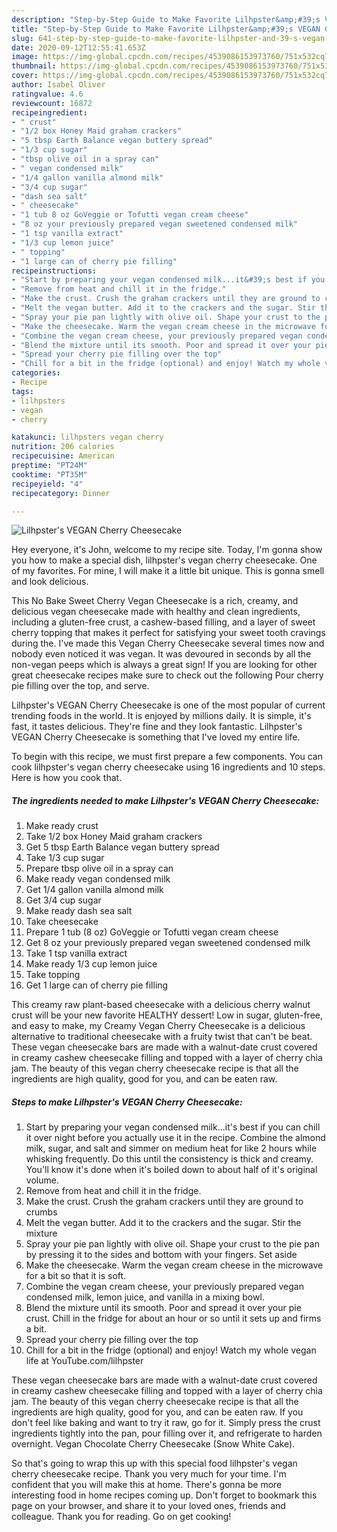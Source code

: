 ```yaml
---
description: "Step-by-Step Guide to Make Favorite Lilhpster&amp;#39;s VEGAN Cherry Cheesecake"
title: "Step-by-Step Guide to Make Favorite Lilhpster&amp;#39;s VEGAN Cherry Cheesecake"
slug: 641-step-by-step-guide-to-make-favorite-lilhpster-and-39-s-vegan-cherry-cheesecake
date: 2020-09-12T12:55:41.653Z
image: https://img-global.cpcdn.com/recipes/4539086153973760/751x532cq70/lilhpsters-vegan-cherry-cheesecake-recipe-main-photo.jpg
thumbnail: https://img-global.cpcdn.com/recipes/4539086153973760/751x532cq70/lilhpsters-vegan-cherry-cheesecake-recipe-main-photo.jpg
cover: https://img-global.cpcdn.com/recipes/4539086153973760/751x532cq70/lilhpsters-vegan-cherry-cheesecake-recipe-main-photo.jpg
author: Isabel Oliver
ratingvalue: 4.6
reviewcount: 16872
recipeingredient:
- " crust"
- "1/2 box Honey Maid graham crackers"
- "5 tbsp Earth Balance vegan buttery spread"
- "1/3 cup sugar"
- "tbsp olive oil in a spray can"
- " vegan condensed milk"
- "1/4 gallon vanilla almond milk"
- "3/4 cup sugar"
- "dash sea salt"
- " cheesecake"
- "1 tub 8 oz GoVeggie or Tofutti vegan cream cheese"
- "8 oz your previously prepared vegan sweetened condensed milk"
- "1 tsp vanilla extract"
- "1/3 cup lemon juice"
- " topping"
- "1 large can of cherry pie filling"
recipeinstructions:
- "Start by preparing your vegan condensed milk...it&#39;s best if you can chill it over night before you actually use it in the recipe. Combine the almond milk, sugar, and salt and simmer on medium heat for like 2 hours while whisking frequently. Do this until the consistency is thick and creamy. You&#39;ll know it&#39;s done when it&#39;s boiled down to about half of it&#39;s original volume."
- "Remove from heat and chill it in the fridge."
- "Make the crust. Crush the graham crackers until they are ground to crumbs"
- "Melt the vegan butter. Add it to the crackers and the sugar. Stir the mixture"
- "Spray your pie pan lightly with olive oil. Shape your crust to the pie pan by pressing it to the sides and bottom with your fingers. Set aside"
- "Make the cheesecake. Warm the vegan cream cheese in the microwave for a bit so that it is soft."
- "Combine the vegan cream cheese, your previously prepared vegan condensed milk, lemon juice, and vanilla in a mixing bowl."
- "Blend the mixture until its smooth. Poor and spread it over your pie crust. Chill in the fridge for about an hour or so until it sets up and firms a bit."
- "Spread your cherry pie filling over the top"
- "Chill for a bit in the fridge (optional) and enjoy! Watch my whole vegan life at YouTube.com/lilhpster"
categories:
- Recipe
tags:
- lilhpsters
- vegan
- cherry

katakunci: lilhpsters vegan cherry 
nutrition: 206 calories
recipecuisine: American
preptime: "PT24M"
cooktime: "PT35M"
recipeyield: "4"
recipecategory: Dinner

---
```



![Lilhpster&#39;s VEGAN Cherry Cheesecake](https://img-global.cpcdn.com/recipes/4539086153973760/751x532cq70/lilhpsters-vegan-cherry-cheesecake-recipe-main-photo.jpg)

Hey everyone, it's John, welcome to my recipe site. Today, I'm gonna show you how to make a special dish, lilhpster&#39;s vegan cherry cheesecake. One of my favorites. For mine, I will make it a little bit unique. This is gonna smell and look delicious.

This No Bake Sweet Cherry Vegan Cheesecake is a rich, creamy, and delicious vegan cheesecake made with healthy and clean ingredients, including a gluten-free crust, a cashew-based filling, and a layer of sweet cherry topping that makes it perfect for satisfying your sweet tooth cravings during the. I&#39;ve made this Vegan Cherry Cheesecake several times now and nobody even noticed it was vegan. It was devoured in seconds by all the non-vegan peeps which is always a great sign! If you are looking for other great cheesecake recipes make sure to check out the following Pour cherry pie filling over the top, and serve.

Lilhpster&#39;s VEGAN Cherry Cheesecake is one of the most popular of current trending foods in the world. It is enjoyed by millions daily. It is simple, it's fast, it tastes delicious. They're fine and they look fantastic. Lilhpster&#39;s VEGAN Cherry Cheesecake is something that I've loved my entire life.


To begin with this recipe, we must first prepare a few components. You can cook lilhpster&#39;s vegan cherry cheesecake using 16 ingredients and 10 steps. Here is how you cook that.

<!--inarticleads1-->

##### The ingredients needed to make Lilhpster&#39;s VEGAN Cherry Cheesecake:

1. Make ready  crust
1. Take 1/2 box Honey Maid graham crackers
1. Get 5 tbsp Earth Balance vegan buttery spread
1. Take 1/3 cup sugar
1. Prepare tbsp olive oil in a spray can
1. Make ready  vegan condensed milk
1. Get 1/4 gallon vanilla almond milk
1. Get 3/4 cup sugar
1. Make ready dash sea salt
1. Take  cheesecake
1. Prepare 1 tub (8 oz) GoVeggie or Tofutti vegan cream cheese
1. Get 8 oz your previously prepared vegan sweetened condensed milk
1. Take 1 tsp vanilla extract
1. Make ready 1/3 cup lemon juice
1. Take  topping
1. Get 1 large can of cherry pie filling


This creamy raw plant-based cheesecake with a delicious cherry walnut crust will be your new favorite HEALTHY dessert! Low in sugar, gluten-free, and easy to make, my Creamy Vegan Cherry Cheesecake is a delicious alternative to traditional cheesecake with a fruity twist that can&#39;t be beat. These vegan cheesecake bars are made with a walnut-date crust covered in creamy cashew cheesecake filling and topped with a layer of cherry chia jam. The beauty of this vegan cherry cheesecake recipe is that all the ingredients are high quality, good for you, and can be eaten raw. 

<!--inarticleads2-->

##### Steps to make Lilhpster&#39;s VEGAN Cherry Cheesecake:

1. Start by preparing your vegan condensed milk...it&#39;s best if you can chill it over night before you actually use it in the recipe. Combine the almond milk, sugar, and salt and simmer on medium heat for like 2 hours while whisking frequently. Do this until the consistency is thick and creamy. You&#39;ll know it&#39;s done when it&#39;s boiled down to about half of it&#39;s original volume.
1. Remove from heat and chill it in the fridge.
1. Make the crust. Crush the graham crackers until they are ground to crumbs
1. Melt the vegan butter. Add it to the crackers and the sugar. Stir the mixture
1. Spray your pie pan lightly with olive oil. Shape your crust to the pie pan by pressing it to the sides and bottom with your fingers. Set aside
1. Make the cheesecake. Warm the vegan cream cheese in the microwave for a bit so that it is soft.
1. Combine the vegan cream cheese, your previously prepared vegan condensed milk, lemon juice, and vanilla in a mixing bowl.
1. Blend the mixture until its smooth. Poor and spread it over your pie crust. Chill in the fridge for about an hour or so until it sets up and firms a bit.
1. Spread your cherry pie filling over the top
1. Chill for a bit in the fridge (optional) and enjoy! Watch my whole vegan life at YouTube.com/lilhpster


These vegan cheesecake bars are made with a walnut-date crust covered in creamy cashew cheesecake filling and topped with a layer of cherry chia jam. The beauty of this vegan cherry cheesecake recipe is that all the ingredients are high quality, good for you, and can be eaten raw. If you don&#39;t feel like baking and want to try it raw, go for it. Simply press the crust ingredients tightly into the pan, pour filling over it, and refrigerate to harden overnight. Vegan Chocolate Cherry Cheesecake (Snow White Cake). 

So that's going to wrap this up with this special food lilhpster&#39;s vegan cherry cheesecake recipe. Thank you very much for your time. I'm confident that you will make this at home. There's gonna be more interesting food in home recipes coming up. Don't forget to bookmark this page on your browser, and share it to your loved ones, friends and colleague. Thank you for reading. Go on get cooking!
